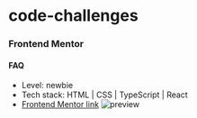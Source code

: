 # code-challenges

### Frontend Mentor
#### FAQ
- Level: newbie
- Tech stack:  HTML | CSS | TypeScript | React
- [Frontend Mentor link](https://www.frontendmentor.io/challenges/faq-accordion-wyfFdeBwBz)
![preview](./faq/preview.png)